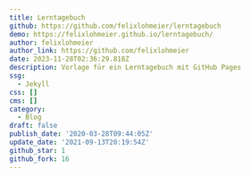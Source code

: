 ```yaml
---
title: Lerntagebuch
github: https://github.com/felixlohmeier/lerntagebuch
demo: https://felixlohmeier.github.io/lerntagebuch/
author: felixlohmeier
author_link: https://github.com/felixlohmeier
date: 2023-11-28T02:36:29.818Z
description: Vorlage für ein Lerntagebuch mit GitHub Pages
ssg:
  - Jekyll
css: []
cms: []
category:
  - Blog
draft: false
publish_date: '2020-03-28T09:44:05Z'
update_date: '2021-09-13T20:19:54Z'
github_star: 1
github_fork: 16
---
```


